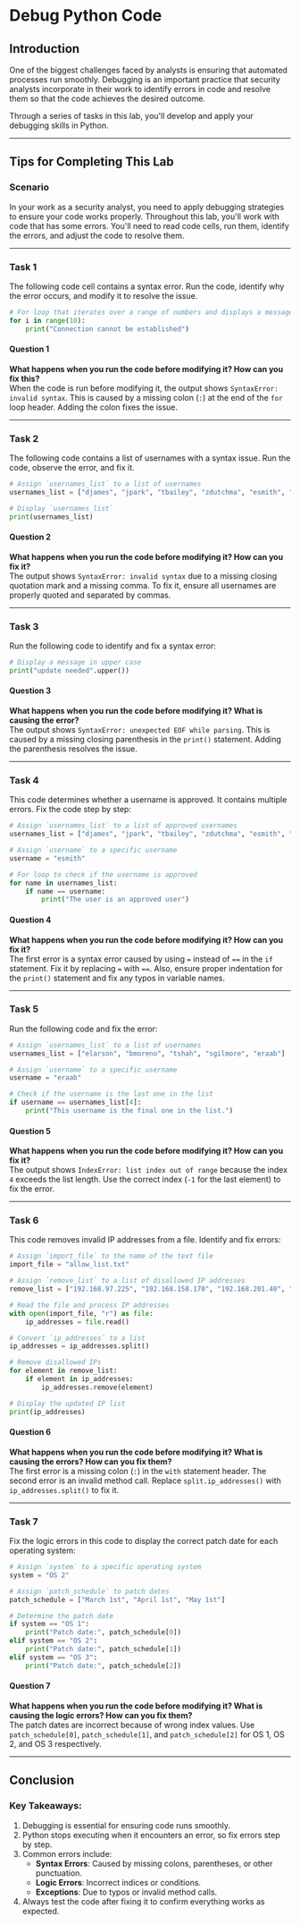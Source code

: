 
# Debug Python Code

## Introduction
One of the biggest challenges faced by analysts is ensuring that automated processes run smoothly. Debugging is an important practice that security analysts incorporate in their work to identify errors in code and resolve them so that the code achieves the desired outcome.

Through a series of tasks in this lab, you'll develop and apply your debugging skills in Python.

---

## Tips for Completing This Lab

### Scenario
In your work as a security analyst, you need to apply debugging strategies to ensure your code works properly. Throughout this lab, you'll work with code that has some errors. You'll need to read code cells, run them, identify the errors, and adjust the code to resolve them.

---

### Task 1
The following code cell contains a syntax error. Run the code, identify why the error occurs, and modify it to resolve the issue.

```python
# For loop that iterates over a range of numbers and displays a message each iteration
for i in range(10):
    print("Connection cannot be established")
```

#### Question 1
**What happens when you run the code before modifying it? How can you fix this?**  
When the code is run before modifying it, the output shows `SyntaxError: invalid syntax`. This is caused by a missing colon (`:`) at the end of the `for` loop header. Adding the colon fixes the issue.

---

### Task 2
The following code contains a list of usernames with a syntax issue. Run the code, observe the error, and fix it.

```python
# Assign `usernames_list` to a list of usernames
usernames_list = ["djames", "jpark", "tbailey", "zdutchma", "esmith", "srobinso", "dcoleman", "fbautist"]

# Display `usernames_list`
print(usernames_list)
```

#### Question 2
**What happens when you run the code before modifying it? How can you fix it?**  
The output shows `SyntaxError: invalid syntax` due to a missing closing quotation mark and a missing comma. To fix it, ensure all usernames are properly quoted and separated by commas.

---

### Task 3
Run the following code to identify and fix a syntax error:

```python
# Display a message in upper case
print("update needed".upper())
```

#### Question 3
**What happens when you run the code before modifying it? What is causing the error?**  
The output shows `SyntaxError: unexpected EOF while parsing`. This is caused by a missing closing parenthesis in the `print()` statement. Adding the parenthesis resolves the issue.

---

### Task 4
This code determines whether a username is approved. It contains multiple errors. Fix the code step by step:

```python
# Assign `usernames_list` to a list of approved usernames
usernames_list = ["djames", "jpark", "tbailey", "zdutchma", "esmith", "srobinso", "dcoleman", "fbautist"]

# Assign `username` to a specific username
username = "esmith"

# For loop to check if the username is approved
for name in usernames_list:
    if name == username:
        print("The user is an approved user")
```

#### Question 4
**What happens when you run the code before modifying it? How can you fix it?**  
The first error is a syntax error caused by using `=` instead of `==` in the `if` statement. Fix it by replacing `=` with `==`. Also, ensure proper indentation for the `print()` statement and fix any typos in variable names.

---

### Task 5
Run the following code and fix the error:

```python
# Assign `usernames_list` to a list of usernames
usernames_list = ["elarson", "bmoreno", "tshah", "sgilmore", "eraab"]

# Assign `username` to a specific username
username = "eraab"

# Check if the username is the last one in the list
if username == usernames_list[4]:
    print("This username is the final one in the list.")
```

#### Question 5
**What happens when you run the code before modifying it? How can you fix it?**  
The output shows `IndexError: list index out of range` because the index `4` exceeds the list length. Use the correct index (`-1` for the last element) to fix the error.

---

### Task 6
This code removes invalid IP addresses from a file. Identify and fix errors:

```python
# Assign `import_file` to the name of the text file
import_file = "allow_list.txt"

# Assign `remove_list` to a list of disallowed IP addresses
remove_list = ["192.168.97.225", "192.168.158.170", "192.168.201.40", "192.168.58.57"]

# Read the file and process IP addresses
with open(import_file, "r") as file:
    ip_addresses = file.read()

# Convert `ip_addresses` to a list
ip_addresses = ip_addresses.split()

# Remove disallowed IPs
for element in remove_list:
    if element in ip_addresses:
        ip_addresses.remove(element)

# Display the updated IP list
print(ip_addresses)
```

#### Question 6
**What happens when you run the code before modifying it? What is causing the errors? How can you fix them?**  
The first error is a missing colon (`:`) in the `with` statement header. The second error is an invalid method call. Replace `split.ip_addresses()` with `ip_addresses.split()` to fix it.

---

### Task 7
Fix the logic errors in this code to display the correct patch date for each operating system:

```python
# Assign `system` to a specific operating system
system = "OS 2"

# Assign `patch_schedule` to patch dates
patch_schedule = ["March 1st", "April 1st", "May 1st"]

# Determine the patch date
if system == "OS 1":
    print("Patch date:", patch_schedule[0])
elif system == "OS 2":
    print("Patch date:", patch_schedule[1])
elif system == "OS 3":
    print("Patch date:", patch_schedule[2])
```

#### Question 7
**What happens when you run the code before modifying it? What is causing the logic errors? How can you fix them?**  
The patch dates are incorrect because of wrong index values. Use `patch_schedule[0]`, `patch_schedule[1]`, and `patch_schedule[2]` for OS 1, OS 2, and OS 3 respectively.

---

## Conclusion
### Key Takeaways:
1. Debugging is essential for ensuring code runs smoothly.
2. Python stops executing when it encounters an error, so fix errors step by step.
3. Common errors include:
   - **Syntax Errors**: Caused by missing colons, parentheses, or other punctuation.
   - **Logic Errors**: Incorrect indices or conditions.
   - **Exceptions**: Due to typos or invalid method calls.
4. Always test the code after fixing it to confirm everything works as expected.
